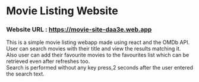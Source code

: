 # Movie Listing Website

### Website URL : https://movie-site-daa3e.web.app

This is a simple movie listing webapp made using react and the OMDb API.<br>
User can search movies with their title and view the results matching it.<br>
Also user can add their favourite movies to the favourites list which can be retrieved even after refreshes too.<br>
Search is performed without any key press,2 seconds after the user entered the search text.
